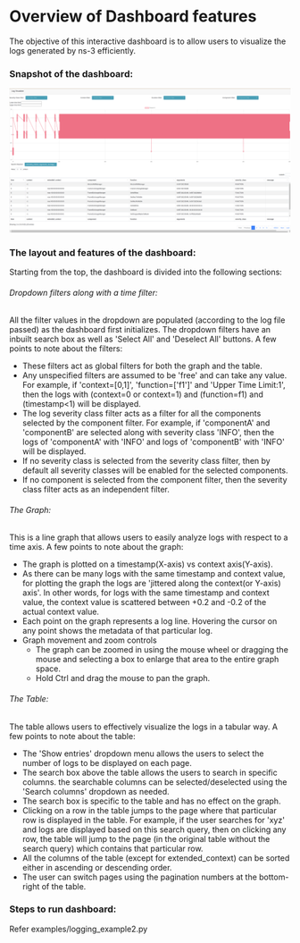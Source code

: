 # Overview of Dashboard features
The objective of this interactive dashboard is to allow users to visualize the logs generated by ns-3 efficiently. 

### Snapshot of the dashboard:
![alt text](https://github.com/akshitpatel01/sem/blob/gsoc-phase2/res/dashboard.png)

### The layout and features of the dashboard:
Starting from the top, the dashboard is divided into the following sections:
###### Dropdown filters along with a time filter:
All the filter values in the dropdown are populated (according to the log file passed) as the dashboard first initializes. The dropdown filters have an inbuilt search box as well as 'Select All' and 'Deselect All' buttons. A few points to note about the filters:
- These filters act as global filters for both the graph and the table.
- Any unspecified filters are assumed to be 'free' and can take any value. For example, if 'context=[0,1]', 'function=['f1']' and 'Upper Time Limit:1', then the logs with (context=0 or context=1) and (function=f1) and (timestamp<1) will be displayed.
- The log severity class filter acts as a filter for all the components selected by the component filter. For example, if 'componentA' and 'componentB' are selected along with severity class 'INFO', then the logs of 'componentA' with 'INFO' and logs of 'componentB' with 'INFO' will be displayed.
- If no severity class is selected from the severity class filter, then by default all severity classes will be enabled for the selected components. 
- If no component is selected from the component filter, then the severity class filter acts as an independent filter.

###### The Graph:
This is a line graph that allows users to easily analyze logs with respect to a time axis. A few points to note about the graph:
- The graph is plotted on a timestamp(X-axis) vs context axis(Y-axis). 
- As there can be many logs with the same timestamp and context value, for plotting the graph the logs are 'jittered along the context(or Y-axis) axis'. In other words, for logs with the same timestamp and context value, the context value is scattered between +0.2 and -0.2 of the actual context value. 
- Each point on the graph represents a log line. Hovering the cursor on any point shows the metadata of that particular log.
- Graph movement and zoom controls
  - The graph can be zoomed in using the mouse wheel or dragging the mouse and selecting a box to enlarge that area to the entire graph space.
  - Hold Ctrl and drag the mouse to pan the graph.

###### The Table:
The table allows users to effectively visualize the logs in a tabular way. A few points to note about the table:
- The 'Show entries' dropdown menu allows the users to select the number of logs to be displayed on each page.
- The search box above the table allows the users to search in specific columns. the searchable columns can be selected/deselected using the 'Search columns' dropdown as needed.
- The search box is specific to the table and has no effect on the graph.
- Clicking on a row in the table jumps to the page where that particular row is displayed in the table. For example, if the user searches for 'xyz' and logs are displayed based on this search query, then on clicking any row, the table will jump to the page (in the original table without the search query) which contains that particular row. 
- All the columns of the table (except for extended_context) can be sorted either in ascending or descending order. 
- The user can switch pages using the pagination numbers at the bottom-right of the table. 

### Steps to run dashboard:
Refer examples/logging_example2.py
